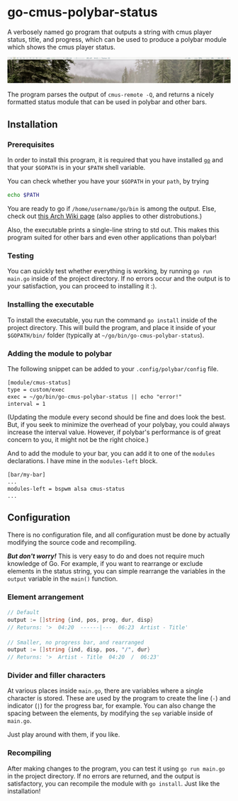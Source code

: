 # go-cmus-polybar-status
A verbosely named go program that outputs a string with cmus player status, title, and progress, which can be used to produce a polybar module which shows the cmus player status. 

![A screenshot of my current setup.](/screenshot_1.png)

The program parses the output of `cmus-remote -Q`, and returns a nicely formatted status module that can be used in polybar and other bars.

## Installation

### Prerequisites
In order to install this program, it is required that you have installed [`go`](golang.org) and that your `$GOPATH` is in your `$PATH` shell variable.

You can check whether you have your `$GOPATH` in your `path`, by trying 

```zsh
echo $PATH
```

You are ready to go if `/home/username/go/bin` is among the output. Else, check out [this Arch Wiki page](https://wiki.archlinux.org/index.php/Go#$GOPATH) (also applies to other distrobutions.)

Also, the executable prints a single-line string to std out. This makes this program suited for other bars and even other applications than polybar! 

### Testing
You can quickly test whether everything is working, by running `go run main.go` inside of the project directory. If no errors occur and the output is to your satisfaction, you can proceed to installing it :).

### Installing the executable
To install the executable, you run the command `go install` inside of the project directory. This will build the program, and place it inside of your `$GOPATH/bin/` folder (typically at `~/go/bin/go-cmus-polybar-status`). 

### Adding the module to polybar
The following snippet can be added to your `.config/polybar/config` file. 

```
[module/cmus-status]
type = custom/exec
exec = ~/go/bin/go-cmus-polybar-status || echo "error!"
interval = 1
```

(Updating the module every second should be fine and does look the best. But, if you seek to minimize the overhead of your polybay, you could always increase the interval value. However, if polybar's performance is of great concern to you, it might not be the right choice.)

And to add the module to your bar, you can add it to one of the `modules` declarations. I have mine in the `modules-left` block.

```
[bar/my-bar]
...
modules-left = bspwm alsa cmus-status
...
```

## Configuration
There is no configuration file, and all configuration must be done by actually modifying the source code and recompiling. 

***But don't worry!*** This is very easy to do and does not require much knowledge of Go. For example, if you want to rearrange or exclude elements in the status string, you can simple rearrange the variables in the `output` variable in the `main()` function.

### Element arrangement
```go
// Default
output := []string {ind, pos, prog, dur, disp}
// Returns: '>  04:20  ------|---  06:23  Artist - Title'

// Smaller, no progress bar, and rearranged
output := []string {ind, disp, pos, "/", dur}
// Returns: '>  Artist - Title  04:20  /  06:23'
```

### Divider and filler characters
At various places inside `main.go`, there are variables where a single character is stored. These are used by the program to create the line (`-`) and indicator (`|`) for the progress bar, for example. You can also change the spacing between the elements, by modifying the `sep` variable inside of `main.go`.

Just play around with them, if you like.

### Recompiling
After making changes to the program, you can test it using `go run main.go` in the project directory. If no errors are returned, and the output is satisfactory, you can recompile the module with `go install`. Just like the installation!

